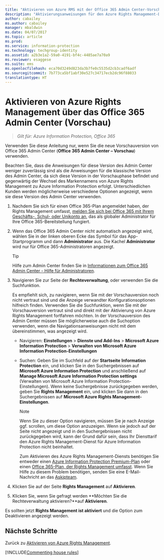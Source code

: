 ```yaml
---
title: "Aktivieren von Azure RMS mit der Office 365 Admin Center-Vorschau – AIP"
description: "Aktivierungsanweisungen für den Azure Rights Management-Dienst, wenn Sie auf die neue (Vorschau-)Version von Office 365 Admin Center zugreifen können."
author: cabailey
ms.author: cabailey
manager: mbaldwin
ms.date: 04/07/2017
ms.topic: article
ms.prod: 
ms.service: information-protection
ms.technology: techgroup-identity
ms.assetid: a2b3e1a2-59a0-4191-bf4c-4485ae7a70a9
ms.reviewer: esaggese
ms.suite: ems
ms.openlocfilehash: eca70d3249d823da3b7fe0c5535d2cb3cadf6adf
ms.sourcegitcommit: 7b773ca5bf1abf30e527c34717ecb2dc96f88033
translationtype: HT
---
```

# <a name="how-to-activate-azure-rights-management-from-the-office-365-admin-center-preview"></a>Aktivieren von Azure Rights Management über das Office 365 Admin Center (Vorschau)

>*Gilt für: Azure Information Protection, Office 365*


Verwenden Sie diese Anleitung nur, wenn Sie die neue Vorschauversion von Office 365 Admin Center (**Office 365 Admin Center – Vorschau**) verwenden.

Beachten Sie, dass die Anweisungen für diese Version des Admin Center weniger zuverlässig sind als die Anweisungen für die klassische Version des Admin Center, da sich diese Version in der Vorschauphase befindet und gegenwärtig der Wechsel des Markennamens von Azure Rights Management zu Azure Information Protection erfolgt. Unterschiedlichen Kunden werden möglicherweise verschiedene Optionen angezeigt, wenn sie diese Version des Admin Center verwenden.

1. Nachdem Sie sich für einen Office 365-Plan angemeldet haben, der Rights Management umfasst, [melden Sie sich bei Office 365 mit Ihrem Geschäfts-, Schul- oder Unikonto an](https://portal.office.com/), das als globaler Administrator für Ihre Office 365-Bereitstellung fungiert.

2. Wenn das Office 365 Admin Center nicht automatisch angezeigt wird, wählen Sie in der linken oberen Ecke das Symbol für das App-Startprogramm und dann **Administrator** aus. Die Kachel **Administrator** wird nur für Office 365-Administratoren angezeigt.

    > [!TIP]
    > Hilfe zum Admin Center finden Sie in [Informationen zum Office 365 Admin Center - Hilfe für Administratoren](https://support.office.com/article/About-the-Office-365-admin-center-Admin-Help-58537702-d421-4d02-8141-e128e3703547).

3. Navigieren Sie zur Seite der **Rechteverwaltung**, oder verwenden Sie die Suchfunktion.

    Es empfiehlt sich, zu navigieren, wenn Sie mit der Vorschauversion noch nicht vertraut sind und die Anzeige verwandter Konfigurationsoptionen hilfreich finden. Verwenden Sie die Suchfunktion, wenn Sie mit der Vorschauversion vertraut sind und direkt mit der Aktivierung von Azure Rights Management fortfahren möchten. In der Vorschauversion des Admin Center müssen Sie möglicherweise auch die Suchoption verwenden, wenn die Navigationsanweisungen nicht mit dem übereinstimmen, was angezeigt wird.

    - Navigieren: **Einstellungen** > **Dienste und Add-Ins** > **Microsoft Azure Information Protection** > **Verwalten von Microsoft Azure Information Protection-Einstellungen**

    - Suchen: Geben Sie im Suchfeld auf der **Startseite** **Information Protection** ein, und klicken Sie in den Suchergebnissen auf **Microsoft Azure Information Protection** und anschließend auf **Manage Microsoft Azure Information Protection settings** (Verwalten von Microsoft Azure Information Protection-Einstellungen). Wenn keine Suchergebnisse zurückgegeben werden, geben Sie **Rights Management** ein, und klicken Sie dann in den Suchergebnissen auf **Microsoft Azure Rights Management-Einstellungen**.

        > [!NOTE]
        >Wenn Sie zu dieser Option navigieren, müssen Sie je nach Anzeige ggf. scrollen, um diese Option anzuzeigen. Wenn sie jedoch auf der Seite nicht angezeigt und in den Suchergebnissen nicht zurückgegeben wird, kann der Grund dafür sein, dass Ihr Diensttarif den Azure Rights Management-Dienst für Azure Information Protection nicht beinhaltet.
        >
        >Zum Aktivieren des Azure Rights Management-Diensts benötigen Sie entweder einen [Azure Information Protection Premium-Plan](https://www.microsoft.com/cloud-platform/azure-information-protection-pricing) oder einen [Office 365-Plan, der Rights Management umfasst](http://download.microsoft.com/download/E/C/F/ECF42E71-4EC0-48FF-AA00-577AC14D5B5C/Azure_Information_Protection_licensing_datasheet_EN-US.pdf). Wenn Sie Hilfe zu diesem Problem benötigen, senden Sie eine E-Mail-Nachricht an das [Askipteam](mailto:askipteam?subject=I%20cannot%20activate%20RMS).

4. Klicken Sie auf der Seite **Rights Management** auf **Aktivieren**.

5. Klicken Sie, wenn Sie gefragt werden **Möchten Sie die Rechteverwaltung aktivieren?**auf **Aktivieren**.

Es sollten jetzt **Rights Management ist aktiviert** und die Option zum Deaktivieren angezeigt werden.


## <a name="next-steps"></a>Nächste Schritte
Zurück zu [Aktivieren von Azure Rights Management](activate-service.md).

[!INCLUDE[Commenting house rules](../includes/houserules.md)]
